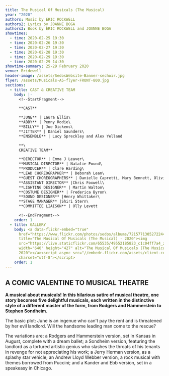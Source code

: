 ```yaml
---
title: The Musical Of Musicals (The Musical)
year: "2020"
authors: Music by ERIC ROCKWELL
authors2: Lyrics by JOANNE BOGA
authors3: Book by ERIC ROCKWELL and JOANNE BOGA
showtimes:
  - time: 2020-02-25 19:30
  - time: 2020-02-26 19:30
  - time: 2020-02-27 19:30
  - time: 2020-02-28 19:30
  - time: 2020-02-29 19:30
  - time: 2020-02-29 14:30
showtime-summary: 25-29 February 2020
venue: Bridewell
header-image: /assets/SedosWebsite-Banner-sechoir.jpg
flyer: /assets/Musicals-A5-flyer-FRONT-800.jpg
sections:
  - title: CAST & CREATIVE TEAM
    body: |-
      <!--StartFragment-->

      **CAST**

      **JUNE** | Laura Ellis\
      **ABBY** | Penny Rodie\
      **BILLY** | Joe Dickens\
      **JITTER** | Daniel Saunders\
      **ENSEMBLE** | Lucy Spreckley and Alex Yelland

      **\
      CREATIVE TEAM**

      **DIRECTOR** | Emma J Leaver\
      **MUSICAL DIRECTOR** | Natalie Pound\
      **PRODUCER** | Clare Harding\
      **LEAD CHOREOGRAPHER** | Deborah Lean\
      **GUEST CHOREOGRAPHERS** | Danielle Capretti, Mary Bennett, Olivier Namet\
      **ASSISTANT DIRECTOR** |Chris Foxwell\
      **LIGHTING DESIGNER** | Martin Walton\
      **COSTUME DESIGNER** | Frederica Byron\
      **SOUND DESIGNER** |Henry Whittaker\
      **STAGE MANAGER** |Shiri Stern\
      **COMMITTEE LIAISON** | Olly Levett

      <!--EndFragment-->
    order: 1
  - title: GALLERY
    body: <a data-flickr-embed="true"
      href="https://www.flickr.com/photos/sedos/albums/72157713052722446"
      title="The Musical Of Musicals (The Musical) - 2020"><img
      src="https://live.staticflickr.com/65535/49552185823_c1c04ff7a4_z.jpg"
      width="640" height="427" alt="The Musical Of Musicals (The Musical) -
      2020"></a><script async src="//embedr.flickr.com/assets/client-code.js"
      charset="utf-8"></script>
    order: 1
---
```

## A COMIC VALENTINE TO MUSICAL THEATRE

**A musical about musicals! In this hilarious satire of musical theatre, one story becomes five delightful musicals, each written in the distinctive style of a different master of the form, from Rodgers and Hammerstein to Stephen Sondheim.**

The basic plot: June is an ingenue who can't pay the rent and is threatened by her evil landlord. Will the handsome leading man come to the rescue?

The variations are: a Rodgers and Hammerstein version, set in Kansas in August, complete with a dream ballet; a Sondheim version, featuring the landlord as a tortured artistic genius who slashes the throats of his tenants in revenge for not appreciating his work; a Jerry Herman version, as a splashy star vehicle; an Andrew Lloyd Webber version, a rock musical with themes borrowed from Puccini; and a Kander and Ebb version, set in a speakeasy in Chicago.